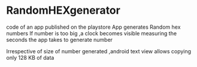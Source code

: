# RandomHEXgenerator
code of an app published on the playstore
App generates Random hex numbers
If number is too big ,a clock becomes visible measuring the seconds the app takes to generate number

Irrespective of size of number generated ,android text view allows copying only 128 KB of data

